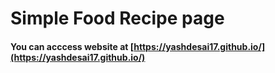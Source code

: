 # Simple Food Recipe page

#### You can acccess website at [https://yashdesai17.github.io/](https://yashdesai17.github.io/)